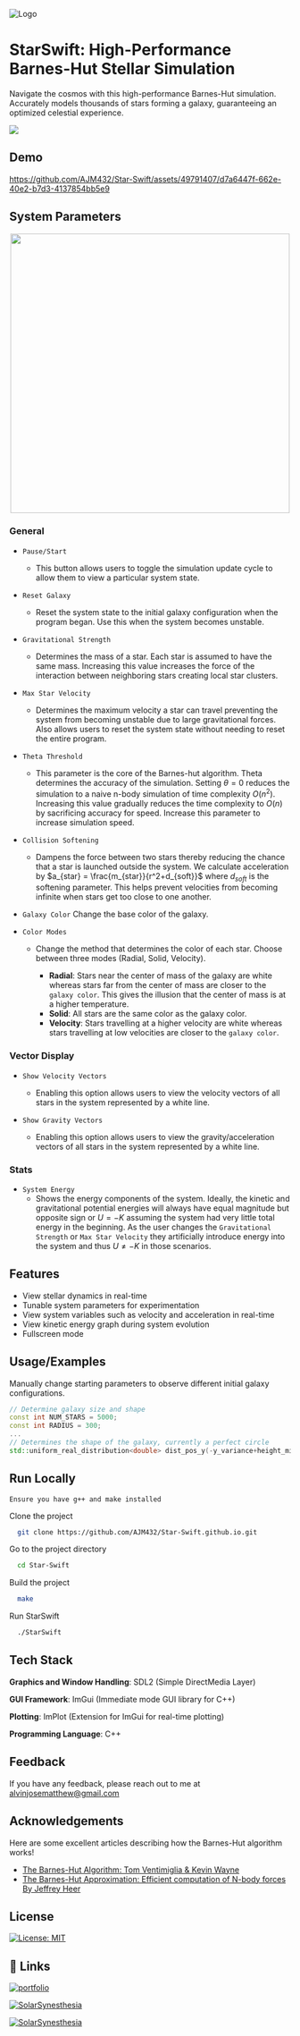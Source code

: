 ![Logo](https://github.com/AJM432/AJM432.github.io/assets/49791407/6db8ea27-6acb-4613-898f-41b80ef10c0a)


# StarSwift: High-Performance Barnes-Hut Stellar Simulation

Navigate the cosmos with this high-performance Barnes-Hut simulation. Accurately models thousands of stars forming a galaxy, guaranteeing an optimized celestial experience.


![](https://img.shields.io/badge/C++-00599C?style=plastic&logo=C%2B%2B&logoColor=white)

## Demo
https://github.com/AJM432/Star-Swift/assets/49791407/d7a6447f-662e-40e2-b7d3-4137854bb5e9

## System Parameters
<p align="center">
<img src='https://github.com/AJM432/Star-Swift/assets/49791407/d1494e0a-d3f8-4caa-b7ed-201b5dae4e5b' width='500'>
</p>

### General
- `Pause/Start`
	- This button allows users to toggle the simulation update cycle to allow them to view a particular system state.

- `Reset Galaxy`
	- Reset the system state to the initial galaxy configuration when the program began. Use this when the system becomes unstable.

- `Gravitational Strength`
	- Determines the mass of a star. Each star is assumed to have the same mass. Increasing this value increases the force of the interaction between neighboring stars creating local star clusters.

- `Max Star Velocity`
	- Determines the maximum velocity a star can travel preventing the system from becoming unstable due to large gravitational forces. Also allows users to reset the system state without needing to reset the entire program.

- `Theta Threshold`
	- This parameter is the core of the Barnes-hut algorithm. Theta determines the accuracy of the simulation. Setting $\theta = 0$ reduces the simulation to a naive n-body simulation of time complexity $O(n^2)$. Increasing this value gradually reduces the time complexity to $O(n)$ by sacrificing accuracy for speed. Increase this parameter to increase simulation speed.

- `Collision Softening`
	- Dampens the force between two stars thereby reducing the chance that a star is launched outside the system. We calculate acceleration by $a_{star} = \frac{m_{star}}{r^2+d_{soft}}$ where $d_{soft}$ is the softening parameter. This helps prevent velocities from becoming infinite when stars get too close to one another.

- `Galaxy Color`
	Change the base color of the galaxy.
	
- `Color Modes`
	- Change the method that determines the color of each star. Choose between three modes (Radial, Solid, Velocity).
	
		- **Radial**: Stars near the center of mass of the galaxy are white whereas stars far from the center of mass are closer to the `galaxy color`. This gives the illusion that the center of mass is at a higher temperature.
		- **Solid**: All stars are the same color as the galaxy color.
		- **Velocity**: Stars travelling at a higher velocity are white whereas stars travelling at low velocities are closer to the `galaxy color`.

### Vector Display
- `Show Velocity Vectors`
	- Enabling this option allows users to view the velocity vectors of all stars in the system represented by a white line.

- `Show Gravity Vectors`
	- Enabling this option allows users to view the gravity/acceleration vectors of all stars in the system represented by a white line.

### Stats
- `System Energy`
	- Shows the energy components of the system. Ideally, the kinetic and gravitational potential energies will always have equal magnitude but opposite sign or $U = -K$ assuming the system had very little total energy in the beginning. As the user changes the `Gravitational Strength` or `Max Star Velocity` they artificially introduce energy into the system and thus $U \neq -K$ in those scenarios.

## Features

- View stellar dynamics in real-time
- Tunable system parameters for experimentation
- View system variables such as velocity and acceleration in real-time
- View kinetic energy graph during system evolution
- Fullscreen mode

## Usage/Examples
Manually change starting parameters to observe different initial galaxy configurations.
```cpp
// Determine galaxy size and shape
const int NUM_STARS = 5000;
const int RADIUS = 300;
...
// Determines the shape of the galaxy, currently a perfect circle
std::uniform_real_distribution<double> dist_pos_y(-y_variance+height_middle, y_variance+height_middle);
```


## Run Locally
`Ensure you have g++ and make installed`

Clone the project

```bash
  git clone https://github.com/AJM432/Star-Swift.github.io.git
```

Go to the project directory

```bash
  cd Star-Swift
```

Build the project

```bash
  make
```

Run StarSwift

```bash
  ./StarSwift
```


## Tech Stack
**Graphics and Window Handling**: SDL2 (Simple DirectMedia Layer)

**GUI Framework**: ImGui (Immediate mode GUI library for C++)

**Plotting**: ImPlot (Extension for ImGui for real-time plotting)

**Programming Language**: C++
## Feedback

If you have any feedback, please reach out to me at alvinjosematthew@gmail.com
## Acknowledgements
Here are some excellent articles describing how the Barnes-Hut algorithm works!
 - [The Barnes-Hut Algorithm: Tom Ventimiglia & Kevin Wayne](http://arborjs.org/docs/barnes-hut)
 - [The Barnes-Hut Approximation: Efficient computation of N-body forces By Jeffrey Heer](https://jheer.github.io/barnes-hut/)


## License

[![License: MIT](https://img.shields.io/badge/License-MIT-blue.svg)](https://opensource.org/licenses/MIT)
## 🔗 Links
[![portfolio](https://img.shields.io/badge/my_portfolio-000?style=for-the-badge&logo=ko-fi&logoColor=white)](https://alvinmatthew.com/)

[![SolarSynesthesia](https://img.shields.io/badge/Solar-Synesthesia-20B2AA?style=for-the-badge)](https://github.com/AJM432/Solar-Synesthesia)

[![SolarSynesthesia](https://img.shields.io/badge/Solar%20System-Simulator-20B2AA?style=for-the-badge)](https://github.com/AJM432/Solar-System-Simulator)
